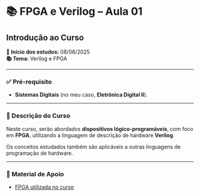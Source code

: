 # 📚 FPGA e Verilog – Aula 01  
## Introdução ao Curso  

**📅 Início dos estudos:** 08/08/2025  
**📚 Tema:** Verilog e FPGA  

---

### ✅ Pré-requisito
- **Sistemas Digitais** (no meu caso, **Eletrônica Digital II**).  

---

### 📖 Descrição do Curso
Neste curso, serão abordados **dispositivos lógico-programáveis**, com foco em **FPGA**, utilizando a linguagem de descrição de hardware **Verilog**.  

Os conceitos estudados também são aplicáveis a outras linguagens de programação de hardware.  

---

### 🔗 Material de Apoio
- [FPGA utilizada no curso](https://bit.ly/3kidULN)  
